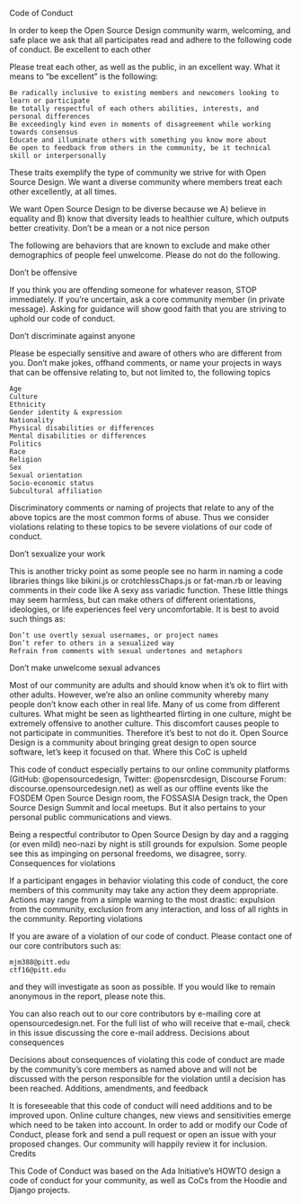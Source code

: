 
Code of Conduct

In order to keep the Open Source Design community warm, welcoming, and safe place we ask that all participates read and adhere to the following code of conduct.
Be excellent to each other

Please treat each other, as well as the public, in an excellent way. What it means to “be excellent” is the following:

    Be radically inclusive to existing members and newcomers looking to learn or participate
    Be totally respectful of each others abilities, interests, and personal differences
    Be exceedingly kind even in moments of disagreement while working towards consensus
    Educate and illuminate others with something you know more about
    Be open to feedback from others in the community, be it technical skill or interpersonally

These traits exemplify the type of community we strive for with Open Source Design. We want a diverse community where members treat each other excellently, at all times.

We want Open Source Design to be diverse because we A) believe in equality and B) know that diversity leads to healthier culture, which outputs better creativity.
Don’t be a mean or a not nice person

The following are behaviors that are known to exclude and make other demographics of people feel unwelcome. Please do not do the following.

Don’t be offensive

If you think you are offending someone for whatever reason, STOP immediately. If you’re uncertain, ask a core community member (in private message). Asking for guidance will show good faith that you are striving to uphold our code of conduct.

Don’t discriminate against anyone

Please be especially sensitive and aware of others who are different from you. Don’t make jokes, offhand comments, or name your projects in ways that can be offensive relating to, but not limited to, the following topics

    Age
    Culture
    Ethnicity
    Gender identity & expression
    Nationality
    Physical disabilities or differences
    Mental disabilities or differences
    Politics
    Race
    Religion
    Sex
    Sexual orientation
    Socio-economic status
    Subcultural affiliation

Discriminatory comments or naming of projects that relate to any of the above topics are the most common forms of abuse. Thus we consider violations relating to these topics to be severe violations of our code of conduct.

Don’t sexualize your work

This is another tricky point as some people see no harm in naming a code libraries things like bikini.js or crotchlessChaps.js or fat-man.rb or leaving comments in their code like A sexy ass variadic function. These little things may seem harmless, but can make others of different orientations, ideologies, or life experiences feel very uncomfortable. It is best to avoid such things as:

    Don’t use overtly sexual usernames, or project names
    Don’t refer to others in a sexualized way
    Refrain from comments with sexual undertones and metaphors

Don’t make unwelcome sexual advances

Most of our community are adults and should know when it’s ok to flirt with other adults. However, we’re also an online community whereby many people don’t know each other in real life. Many of us come from different cultures. What might be seen as lighthearted flirting in one culture, might be extremely offensive to another culture. This discomfort causes people to not participate in communities. Therefore it’s best to not do it. Open Source Design is a community about bringing great design to open source software, let’s keep it focused on that.
Where this CoC is upheld

This code of conduct especially pertains to our online community platforms (GitHub: @opensourcedesign, Twitter: @opensrcdesign, Discourse Forum: discourse.opensourcedesign.net) as well as our offline events like the FOSDEM Open Source Design room, the FOSSASIA Design track, the Open Source Design Summit and local meetups. But it also pertains to your personal public communications and views.

Being a respectful contributor to Open Source Design by day and a ragging (or even mild) neo-nazi by night is still grounds for expulsion. Some people see this as impinging on personal freedoms, we disagree, sorry.
Consequences for violations

If a participant engages in behavior violating this code of conduct, the core members of this community may take any action they deem appropriate. Actions may range from a simple warning to the most drastic: expulsion from the community, exclusion from any interaction, and loss of all rights in the community.
Reporting violations

If you are aware of a violation of our code of conduct. Please contact one of our core contributors such as:

    mjm388@pitt.edu
    ctf16@pitt.edu

and they will investigate as soon as possible. If you would like to remain anonymous in the report, please note this.

You can also reach out to our core contributors by e-mailing core at opensourcedesign.net. For the full list of who will receive that e-mail, check in this issue discussing the core e-mail address.
Decisions about consequences

Decisions about consequences of violating this code of conduct are made by the community’s core members as named above and will not be discussed with the person responsible for the violation until a decision has been reached.
Additions, amendments, and feedback

It is foreseeable that this code of conduct will need additions and to be improved upon. Online culture changes, new views and sensitivities emerge which need to be taken into account. In order to add or modify our Code of Conduct, please fork and send a pull request or open an issue with your proposed changes. Our community will happily review it for inclusion.
Credits

This Code of Conduct was based on the Ada Initiative’s HOWTO design a code of conduct for your community, as well as CoCs from the Hoodie and Django projects.
